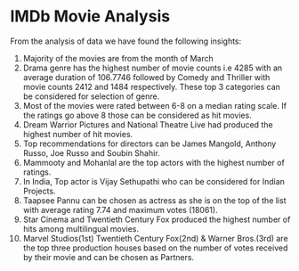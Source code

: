 # IMDb Movie Analysis

From the analysis of data we have found the following insights:
1. Majority of the movies are from the month of March 
2. Drama genre has the highest number of movie counts i.e 4285 with an average duration of 106.7746 followed by Comedy and Thriller with movie counts 2412 and 1484 respectively. These top 3 categories can be considered for selection of genre. 
3. Most of the movies were rated between 6-8 on a median rating scale. If the ratings go above 8 those can be considered as hit movies. 
4. Dream Warrior Pictures and National Theatre Live had produced the highest number of hit movies. 
5. Top recommendations for directors can be James Mangold, Anthony Russo, Joe Russo and Soubin Shahir. 
6. Mammooty and Mohanlal are the top actors with the highest number of ratings. 
7. In India, Top actor is Vijay Sethupathi who can be considered for Indian Projects. 
8. Taapsee Pannu can be chosen as actress as she is on the top of the list with average rating 7.74 and maximum votes (18061). 
9. Star Cinema and Twentieth Century Fox produced the highest number of hits among multilingual movies. 
10. Marvel Studios(1st) Twentieth Century Fox(2nd) & Warner Bros.(3rd) are the top three production houses based on the number of votes received by their movie and can be chosen as Partners.
